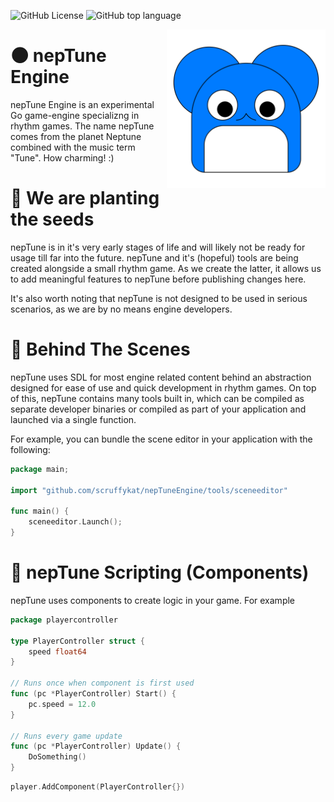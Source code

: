 ![GitHub License](https://img.shields.io/github/license/scruffykat/nepTuneEngine)
![GitHub top language](https://img.shields.io/github/languages/top/scruffykat/nepTuneEngine)

<img src=".github/nepTuneEngine.svg" width=254 align="right">

# 🌑 nepTune Engine
nepTune Engine is an experimental Go game-engine specializng in rhythm games. The name nepTune comes from the planet Neptune combined with the music term "Tune". How charming! :)

# 🌱 We are planting the seeds
nepTune is in it's very early stages of life and will likely not be ready for usage till far into the future. nepTune and it's (hopeful) tools are being created alongside a small rhythm game. As we create the latter, it allows us to add meaningful features to nepTune before publishing changes here.

It's also worth noting that nepTune is not designed to be used in serious scenarios, as we are by no means engine developers. 

# 🎥 Behind The Scenes
nepTune uses SDL for most engine related content behind an abstraction designed for ease of use and quick development in rhythm games. On top of this, nepTune contains many tools built in, which can be compiled as separate developer binaries or compiled as part of your application and launched via a single function.

For example, you can bundle the scene editor in your application with the following:
```go
package main;

import "github.com/scruffykat/nepTuneEngine/tools/sceneeditor"

func main() {
    sceneeditor.Launch();
}
```

# 📝 nepTune Scripting (Components)
nepTune uses components to create logic in your game. For example
```go
package playercontroller

type PlayerController struct {
    speed float64
}

// Runs once when component is first used
func (pc *PlayerController) Start() {
    pc.speed = 12.0
}

// Runs every game update
func (pc *PlayerController) Update() {
    DoSomething()
}

```

```go
player.AddComponent(PlayerController{})
```